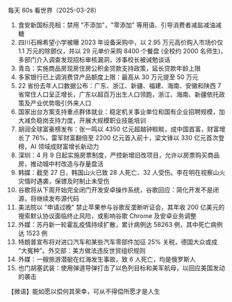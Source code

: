 每天 60s 看世界（2025-03-28）

1. 食安新国标亮相：禁用 "不添加"，"零添加" 等用语、引导消费者减盐减油减糖
2. 四川石棉希望小学被曝 2023 年设备采购中，以 2.95 万元高价购入市场价仅 1.1 万元的除颤仪，并以 29 元单价采购 8400 个餐盘 (全校约 2000 名师生)，多部门介入调查发现招标审核漏洞，涉事校长被诫勉谈话
3. 青岛：实施商品房现房住房公积金贷款支持政策，延长贷款年龄上限
4. 多家银行已上调消费贷产品额度上限：最高从 30 万元提至 50 万元
5. 22 省份去年人口数据公布：广东、浙江、新疆、福建、海南、安徽和陕西 7 省常住人口呈正增长，广东以超百万出生人口领跑，浙江、海南、新疆依托政策及产业优势吸引外来人口
6. 国家出台方案支持重点群体就业：稳定机关事业单位和国有企业招聘规模，加大减负稳岗支持力度，开展大规模职业技能培训
7. 胡润全球富豪榜发布：张一鸣以 4350 亿元超越钟睒睒，成中国首富，财富增长了 76%，雷军财富翻倍至 2200 亿元首入前十，梁文锋以 330 亿元首次登榜，AI 领域成财富增长新动力
8. 深圳：4 月 9 日起实施房票制度，严控新增旧改项目，允许以房票购买商品房，推动城中村改造与存量盘活
9. 韩媒：截至 27 日，韩国山火已致 28 人死亡、32 人受伤。李在明在视察山火灾情时遇袭，保镖及时制止未受伤
10. 谷歌将从下周开始完全闭门开发安卓操作系统，谷歌回应：简化开发不是闭源，将继续发布源代码
11. 美法院以 "申请过晚" 禁止苹果参与谷歌反垄断听证会，其年收 200 亿美元的搜索默认协议面临终止风险，或影响谷歌 Chrome 及安卓业务调整
12. 外媒：苏丹新一轮霍乱疫情持续扩散，累计病例达 58263 例，其中死亡病例达 1523 例
13. 特朗普宣布将对进口汽车和某些汽车零部件加征 25% 关税，德国大众或成 "大冤种"。外交部：美方做法违反世贸组织规则
14. 外媒：一艘旅游潜艇在红海发生事故，致 6 人死亡，均是俄罗斯人
15. 也门胡塞武装：使用弹道导弹打击了以色列目标和美军航母，以回应美国发动的袭击

【微语】能如愿以偿何其荣幸，可从不得偿所愿才是人生